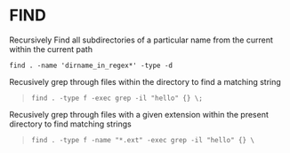 # FIND 
Recursively Find all subdirectories of a particular name from the current within the current path

`find . -name 'dirname_in_regex*' -type -d`



Recusively grep through files within the directory to find a matching string

>`find . -type f -exec grep -il "hello" {} \;`


Recusively grep through files with a given extension within the present directory to find matching strings

>`find . -type f -name "*.ext" -exec grep -il "hello" {} \ `

